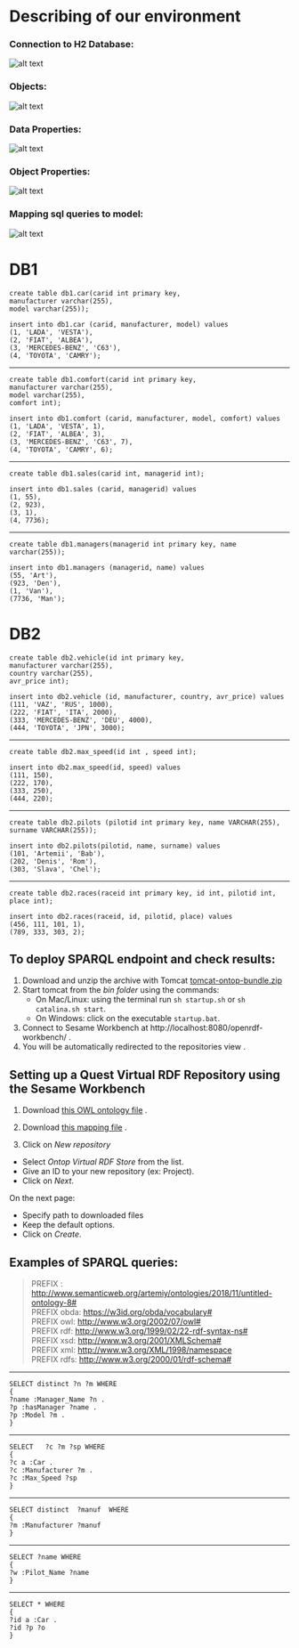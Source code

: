 # Describing of our environment

### Connection to H2 Database:

![alt text](https://pp.userapi.com/c848520/v848520025/eac27/ptUNAdXBirc.jpg)


### Objects:

![alt text](https://pp.userapi.com/c848520/v848520025/eac3e/qVXcRNND8vw.jpg)


### Data Properties:

![alt text](https://pp.userapi.com/c848520/v848520025/eac2e/1N-BMZhiwuE.jpg)


### Object Properties:

![alt text](https://pp.userapi.com/c848520/v848520025/eac45/zBaifGpJXb8.jpg)


### Mapping sql queries to model:

![alt text](https://pp.userapi.com/c848520/v848520025/eac37/F2MR0_SSd7I.jpg)


# DB1

```
create table db1.car(carid int primary key,
manufacturer varchar(255), 
model varchar(255));  

insert into db1.car (carid, manufacturer, model) values
(1, 'LADA', 'VESTA'),
(2, 'FIAT', 'ALBEA'),
(3, 'MERCEDES-BENZ', 'C63'),
(4, 'TOYOTA', 'CAMRY');

```
------------------------
```
create table db1.comfort(carid int primary key,
manufacturer varchar(255), 
model varchar(255),
comfort int);   

insert into db1.comfort (carid, manufacturer, model, comfort) values
(1, 'LADA', 'VESTA', 1),
(2, 'FIAT', 'ALBEA', 3),
(3, 'MERCEDES-BENZ', 'C63', 7),
(4, 'TOYOTA', 'CAMRY', 6);

```
------------------------
```
create table db1.sales(carid int, managerid int);

insert into db1.sales (carid, managerid) values
(1, 55),
(2, 923),
(3, 1),
(4, 7736);

```
------------------------
```
create table db1.managers(managerid int primary key, name varchar(255));

insert into db1.managers (managerid, name) values
(55, 'Art'),
(923, 'Den'),
(1, 'Van'),
(7736, 'Man');
```


# DB2

```
create table db2.vehicle(id int primary key,
manufacturer varchar(255), 
country varchar(255), 
avr_price int);
   
insert into db2.vehicle (id, manufacturer, country, avr_price) values
(111, 'VAZ', 'RUS', 1000),
(222, 'FIAT', 'ITA', 2000),
(333, 'MERCEDES-BENZ', 'DEU', 4000),
(444, 'TOYOTA', 'JPN', 3000);

```
------------------------
```			  
create table db2.max_speed(id int , speed int);

insert into db2.max_speed(id, speed) values
(111, 150),
(222, 170),
(333, 250),
(444, 220);

```
------------------------
```
create table db2.pilots (pilotid int primary key, name VARCHAR(255), surname VARCHAR(255));

insert into db2.pilots(pilotid, name, surname) values
(101, 'Artemii', 'Bab'),
(202, 'Denis', 'Rom'),
(303, 'Slava', 'Chel');

```
------------------------
```
create table db2.races(raceid int primary key, id int, pilotid int, place int);

insert into db2.races(raceid, id, pilotid, place) values 
(456, 111, 101, 1),
(789, 333, 303, 2);

```


## To deploy SPARQL endpoint and check results:

1. Download and unzip the archive with Tomcat [tomcat-ontop-bundle.zip](https://github.com/ontop/ontop-examples/raw/master/ekaw-tutorial-2016/tomcat-ontop-bundle.zip)
2. Start tomcat from the *bin folder* using the commands: 
	* On Mac/Linux: using the terminal run `sh startup.sh` or  `sh catalina.sh start`.
	* On Windows: click on the executable `startup.bat`.
3. Connect to Sesame Workbench at http://localhost:8080/openrdf-workbench/ .
4. You will be automatically redirected to the repositories view .

## Setting up a Quest Virtual RDF Repository using the Sesame Workbench

1. Download [this OWL ontology file](https://github.com/DenisRomashov/Data_Integration/blob/master/data_integration_ontop.owl) .
2. Download [this mapping file](https://github.com/DenisRomashov/Data_Integration/blob/master/data_integration_ontop.obda) .

3. Click on *New repository*
  * Select *Ontop Virtual RDF Store* from the list.
  * Give an ID to your new repository (ex: Project).
  * Click on *Next*.

On the next page:
  * Specify path to downloaded files
  * Keep the default options.
  * Click on *Create*.


## Examples of SPARQL queries:

> PREFIX : <http://www.semanticweb.org/artemiy/ontologies/2018/11/untitled-ontology-8#>  
> PREFIX obda: <https://w3id.org/obda/vocabulary#>  
> PREFIX owl: <http://www.w3.org/2002/07/owl#>  
> PREFIX rdf: <http://www.w3.org/1999/02/22-rdf-syntax-ns#>  
> PREFIX xsd: <http://www.w3.org/2001/XMLSchema#>  
> PREFIX xml: <http://www.w3.org/XML/1998/namespace>  
> PREFIX rdfs: <http://www.w3.org/2000/01/rdf-schema#>  

------------------------
```
SELECT distinct ?n ?m WHERE
{ 
?name :Manager_Name ?n .
?p :hasManager ?name .
?p :Model ?m .
}

```
------------------------
```
SELECT   ?c ?m ?sp WHERE
{ 
?c a :Car .
?c :Manufacturer ?m .
?c :Max_Speed ?sp
}

```
------------------------
```
SELECT distinct  ?manuf  WHERE
{ 
?m :Manufacturer ?manuf
}

```
------------------------
```
SELECT ?name WHERE
{ 
?w :Pilot_Name ?name
}

```
------------------------
```
SELECT * WHERE
{ 
?id a :Car .
?id ?p ?o
}
```
